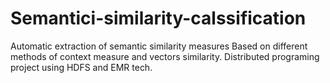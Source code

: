 # Semantici-similarity-calssification

Automatic extraction of semantic similarity measures Based on different methods of context measure and vectors similarity.
Distributed programing project using HDFS and EMR tech.
